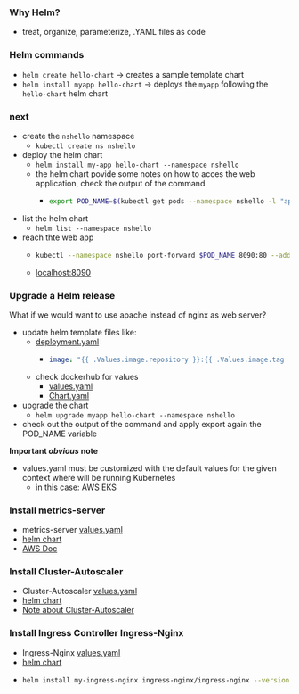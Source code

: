 ### Why Helm?
  - treat, organize, parameterize, .YAML files as code


### Helm commands
  - `helm create hello-chart` -> creates a sample template chart
  - `helm install myapp hello-chart` -> deploys the `myapp` following the `hello-chart` helm chart

### next
  - create the `nshello` namespace
    - `kubectl create ns nshello`
  - deploy the helm chart
    - `helm install my-app hello-chart --namespace nshello`
    - the helm chart povide some notes on how to acces the web application, check the output of the command
      - ```bash
        export POD_NAME=$(kubectl get pods --namespace nshello -l "app.kubernetes.io/name=hello-chart.app.kubernetes.io/instance=myapp" -o jsonpath="{.items[0].metadata.name}")
        ```
  - list the helm chart
    - `helm list --namespace nshello`
  - reach thte web app
    - ```bash
      kubectl --namespace nshello port-forward $POD_NAME 8090:80 --address 0.0.0.0
      ```
    - [localhost:8090](localhost:8090)

### Upgrade a Helm release
What if we would want to use apache instead of nginx as web server?
  - update helm template files like:
    - [deployment.yaml](./hello-chart/templates/deployment.yaml)
      - ```yaml
        image: "{{ .Values.image.repository }}:{{ .Values.image.tag | default .Chart.AppVersion }}"
        ```
    - check dockerhub for values
      - [values.yaml](./hello-chart/values.yaml)
      - [Chart.yaml](./hello-chart/Chart.yaml)
  - upgrade the chart
    - `helm upgrade myapp hello-chart --namespace nshello`
  - check out the output of the command and apply export again the POD_NAME variable

**Important _obvious_ note**
  - values.yaml must be customized with the default values for the given context where will be running Kubernetes
    - in this case: AWS EKS
### Install metrics-server
  - metrics-server [values.yaml](./charts/metrics-server/values.yaml)
  - [helm chart](https://artifacthub.io/packages/helm/metrics-server/metrics-server)
  - [AWS Doc](https://docs.aws.amazon.com/eks/latest/userguide/metrics-server.html)

### Install Cluster-Autoscaler
  - Cluster-Autoscaler [values.yaml](./charts/cluster-autoscaler/values.yaml)
  - [helm chart](https://artifacthub.io/packages/helm/cluster-autoscaler/cluster-autoscaler)
  - [Note about Cluster-Autoscaler](https://www.udemy.com/course/aws-eks-kubernetes/learn/lecture/18432010#overview)

### Install Ingress Controller Ingress-Nginx
  - Ingress-Nginx [values.yaml](./charts/ingress-nginx/values.yaml)
  - [helm chart](https://artifacthub.io/packages/helm/ingress-nginx/ingress-nginx)
  - ```bash
    helm install my-ingress-nginx ingress-nginx/ingress-nginx --version 4.0.9 --namespace kube-system -f notes/helm_overview/charts/ingress-nginx/values.yaml
    ```
